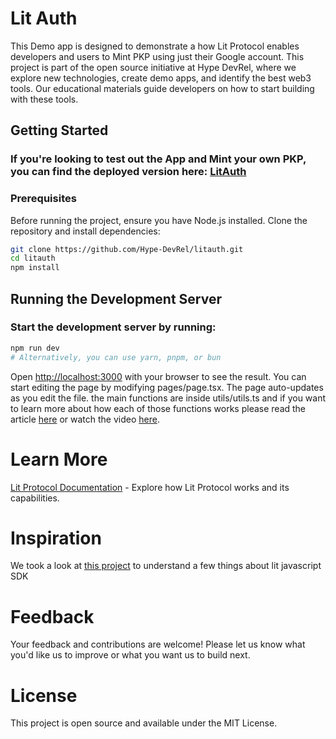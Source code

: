 # Lit Auth

This Demo app is designed to demonstrate a how Lit Protocol enables developers and users to Mint PKP using just their Google account.
This project is part of the open source initiative at Hype DevRel, where we explore new technologies, create demo apps, and identify the best web3 tools. Our educational materials guide developers on how to start building with these tools.

## Getting Started

### If you're looking to test out the App and Mint your own PKP, you can find the deployed version here: [LitAuth](https://litauth.vercel.app/)

### Prerequisites

Before running the project, ensure you have Node.js installed. Clone the repository and install dependencies:

```bash
git clone https://github.com/Hype-DevRel/litauth.git
cd litauth
npm install

```

## Running the Development Server

### Start the development server by running:

```bash
npm run dev
# Alternatively, you can use yarn, pnpm, or bun

```

Open [http://localhost:3000](http://localhost:3000/) with your browser to see the result. You can start editing the page by modifying pages/page.tsx. The page auto-updates as you edit the file. the main functions are inside utils/utils.ts and if you want to learn more about how each of those functions works please read the article [here]() or watch the video [here]().

# Learn More

[Lit Protocol Documentation](https://www.litprotocol.com/) - Explore how Lit Protocol works and its capabilities.

# Inspiration

We took a look at [this project](https://github.com/LIT-Protocol/lit-pkp-auth-demo) to understand a few things about lit javascript SDK

# Feedback

Your feedback and contributions are welcome! Please let us know what you'd like us to improve or what you want us to build next.

# License

This project is open source and available under the MIT License.
